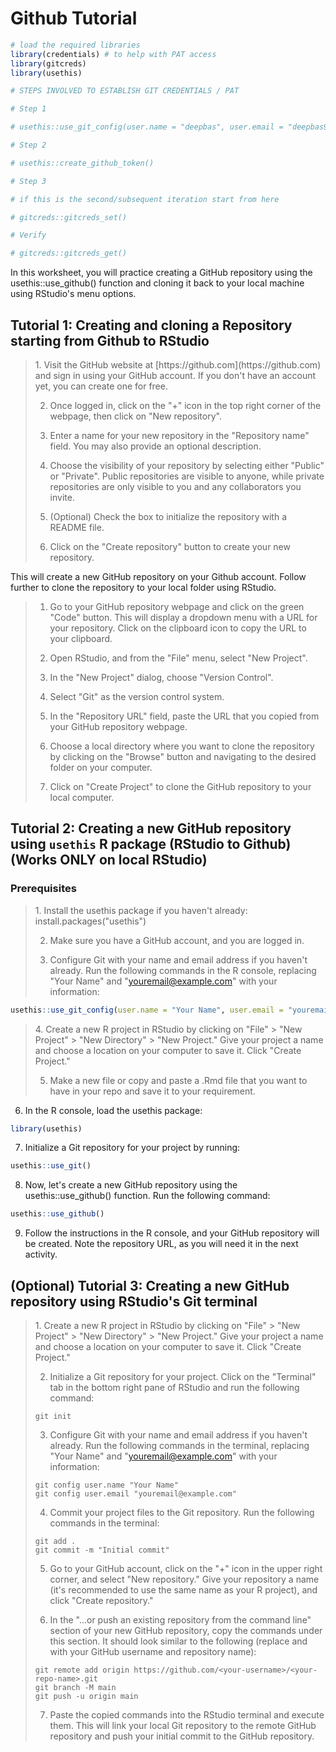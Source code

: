 
# Github Tutorial



```r
# load the required libraries
library(credentials) # to help with PAT access
library(gitcreds)
library(usethis)
```


```r
# STEPS INVOLVED TO ESTABLISH GIT CREDENTIALS / PAT

# Step 1

# usethis::use_git_config(user.name = "deepbas", user.email = "deepbas99@gmail.com")

# Step 2

# usethis::create_github_token()

# Step 3

# if this is the second/subsequent iteration start from here

# gitcreds::gitcreds_set()

# Verify

# gitcreds::gitcreds_get()
```



In this worksheet, you will practice creating a GitHub repository using the usethis::use_github() function and cloning it back to your local machine using RStudio's menu options.


## Tutorial 1: Creating and cloning a Repository starting from Github to RStudio

<blockquote>
1. Visit the GitHub website at [https://github.com](https://github.com) and sign in using your GitHub account. If you don't have an account yet, you can create one for free.

2. Once logged in, click on the "+" icon in the top right corner of the webpage, then click on "New repository".

3. Enter a name for your new repository in the "Repository name" field. You may also provide an optional description.

4. Choose the visibility of your repository by selecting either "Public" or "Private". Public repositories are visible to anyone, while private repositories are only visible to you and any collaborators you invite.

5. (Optional) Check the box to initialize the repository with a README file.

6. Click on the "Create repository" button to create your new repository.

</blockquote>

This will create a new GitHub repository on your Github account. Follow further to clone the repository to your local folder using RStudio.


<blockquote>

1. Go to your GitHub repository webpage and click on the green "Code" button. This will display a dropdown menu with a URL for your repository. Click on the clipboard icon to copy the URL to your clipboard.

2. Open RStudio, and from the "File" menu, select "New Project".

3. In the "New Project" dialog, choose "Version Control".

4. Select "Git" as the version control system.

5. In the "Repository URL" field, paste the URL that you copied from your GitHub repository webpage.

6. Choose a local directory where you want to clone the repository by clicking on the "Browse" button and navigating to the desired folder on your computer.

7. Click on "Create Project" to clone the GitHub repository to your local computer.

</blockquote>



## Tutorial 2: Creating a new GitHub repository using `usethis` R package (RStudio to Github) (Works ONLY on local RStudio)


### Prerequisites

<blockquote>
1. Install the usethis package if you haven't already: install.packages("usethis")

2. Make sure you have a GitHub account, and you are logged in.

3. Configure Git with your name and email address if you haven't already. Run the following commands in the R console, replacing "Your Name" and "youremail@example.com" with your information:
</blockquote>


```r
usethis::use_git_config(user.name = "Your Name", user.email = "youremail@example.com")
```



<blockquote>
4. Create a new R project in RStudio by clicking on "File" > "New Project" > "New Directory" > "New Project." Give your project a name and choose a location on your computer to save it. Click "Create Project."

5. Make a new file or copy and paste a .Rmd file that you want to have in your repo and save it to your requirement.

</blockquote>


6. In the R console, load the usethis package:


```r
library(usethis)
```

7. Initialize a Git repository for your project by running:


```r
usethis::use_git()
```


8. Now, let's create a new GitHub repository using the usethis::use_github() function. Run the following command:


```r
usethis::use_github()
```


9. Follow the instructions in the R console, and your GitHub repository will be created. Note the repository URL, as you will need it in the next activity.

</blockquote>



## (Optional) Tutorial 3: Creating a new GitHub repository using RStudio's Git terminal

<blockquote>
1. Create a new R project in RStudio by clicking on "File" > "New Project" > "New Directory" > "New Project." Give your project a name and choose a location on your computer to save it. Click "Create Project."

2. Initialize a Git repository for your project. Click on the "Terminal" tab in the bottom right pane of RStudio and run the following command:

```
git init
```

3. Configure Git with your name and email address if you haven't already. Run the following commands in the terminal, replacing "Your Name" and "youremail@example.com" with your information:

```
git config user.name "Your Name"
git config user.email "youremail@example.com"
```

4. Commit your project files to the Git repository. Run the following commands in the terminal:

```
git add .
git commit -m "Initial commit"
```

5. Go to your GitHub account, click on the "+" icon in the upper right corner, and select "New repository." Give your repository a name (it's recommended to use the same name as your R project), and click "Create repository."

6. In the "…or push an existing repository from the command line" section of your new GitHub repository, copy the commands under this section. It should look similar to the following (replace <your-username> and <your-repo-name> with your GitHub username and repository name):

```
git remote add origin https://github.com/<your-username>/<your-repo-name>.git
git branch -M main
git push -u origin main
```

7. Paste the copied commands into the RStudio terminal and execute them. This will link your local Git repository to the remote GitHub repository and push your initial commit to the GitHub repository.

</blockquote>




